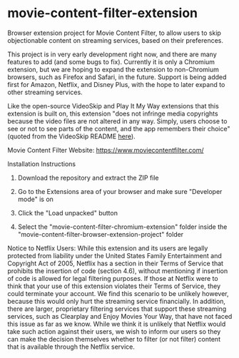 # movie-content-filter-extension
 Browser extension project for Movie Content Filter, to allow users to skip objectionable content on streaming services, based on their preferences.

 This project is in very early development right now, and there are many features to add (and some bugs to fix). Currently it is only a Chromium extension, but we are hoping to expand the extension to non-Chromium browsers, such as Firefox and Safari, in the future. Support is being added first for Amazon, Netflix, and Disney Plus, with the hope to later expand to other streaming services.

Like the open-source VideoSkip and Play It My Way extensions that this extension is built on, this extension "does not infringe media copyrights because the video files are not altered in any way. Simply, users choose to see or not to see parts of the content, and the app remembers their choice" (quoted from the VideoSkip README [here](https://github.com/fruiz500/VideoSkip-extension/blob/master/README.md)).

Movie Content Filter Website: https://www.moviecontentfilter.com/

Installation Instructions

1. Download the repository and extract the ZIP file

2. Go to the Extensions area of your browser and make sure "Developer mode" is on

3. Click the "Load unpacked" button

4. Select the "movie-content-filter-chromium-extension" folder inside the "movie-content-filter-browser-extension-project" folder

Notice to Netflix Users: While this extension and its users are legally protected from liability under the United States Family Entertainment and Copyright Act of 2005, Netflix has a section in their Terms of Service that prohibits the insertion of code (section 4.6), without mentioning if insertion of code is allowed for legal filtering purposes. If those at Netflix were to think that your use of this extension violates their Terms of Service, they could terminate your account. We find this scenario to be unlikely however, because this would only hurt the streaming service financially. In addition, there are larger, proprietary filtering services that support these streaming services, such as Clearplay and Enjoy Movies Your Way, that have not faced this issue as far as we know. While we think it is unlikely that Netflix would take such action against their users, we wish to inform our users so they can make the decision themselves whether to filter (or not filter) content that is available through the Netflix service.